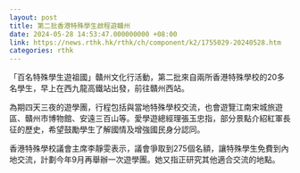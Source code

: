 ```yaml
---
layout: post
title: 第二批香港特殊學生啟程遊贛州
date: 2024-05-28 14:53:47.000000000 +08:00
link: https://news.rthk.hk/rthk/ch/component/k2/1755029-20240528.htm
categories: rthk
---
```


「百名特殊學生遊祖國」贛州文化行活動，第二批來自兩所香港特殊學校的20多名學生，早上在西九龍高鐵站出發，前往贛州西站。

為期四天三夜的遊學團，行程包括與當地特殊學校交流，也會遊覽江南宋城旅遊區、贛州市博物館、安遠三百山等。愛學遊總經理張玉忠指，部分景點介紹紅軍長征的歷史，希望鼓勵學生了解國情及增強國民身分認同。

香港特殊學校議會主席李靜雯表示，議會爭取到275個名額，讓特殊學生免費到內地交流，計劃今年9月再舉辦一次遊學團。她又指正研究其他適合交流的地點。
